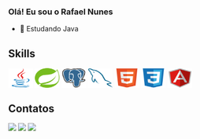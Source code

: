 ### Olá! Eu sou o Rafael Nunes

<!--
**rafaelnunes34/rafaelnunes34** is a ✨ _special_ ✨ repository because its `README.md` (this file) appears on your GitHub profile.

Here are some ideas to get you started:

- 🔭 I’m currently working on ... -->
- 🌱 Estudando Java
<!--
<div align="center">
  <a href="https://github.com/rafaelnunes34">
  <img height="150em" src="https://github-readme-stats.vercel.app/api?username=rafaelnunes34&show_icons=true&theme=dark&include_all_commits=true&count_private=true">
  <img height="150em" src="https://github-readme-stats.vercel.app/api/top-langs/?username=rafaelnunes34&layout=compact&langs_count=7&theme=dark">
</div>
-->
## Skills
  
<div style="display: inline-block">
  <img align="center" height="40" width="50" src="https://raw.githubusercontent.com/devicons/devicon/master/icons/java/java-original.svg" alt="Rafael-java">
  <img align="center" height="40" width="50" src="https://raw.githubusercontent.com/devicons/devicon/master/icons/spring/spring-original.svg" alt="Rafael-spring">
  <img align="center" height="40" width="50" src="https://raw.githubusercontent.com/devicons/devicon/master/icons/postgresql/postgresql-original.svg" alt="Rafael-postgres">
  <img align="center" height="40" width="50" src="https://raw.githubusercontent.com/devicons/devicon/master/icons/mysql/mysql-original.svg" alt="Rafael-mysql">
  <img align="center" height="40" width="50" src="https://raw.githubusercontent.com/devicons/devicon/master/icons/html5/html5-original.svg" alt="Rafael-html">
  <img align="center" height="40" width="50" src="https://raw.githubusercontent.com/devicons/devicon/master/icons/css3/css3-original.svg" alt="Rafael-css">
  <img align="center" height="40" width="50" src="https://raw.githubusercontent.com/devicons/devicon/master/icons/angularjs/angularjs-original.svg" alt="Rafael-angular">
 </div>

 ## Contatos
  
 <div>
  <a href="https://www.linkedin.com/in/rafael-nunes-oliveira/" target="_blank"><img src="https://img.shields.io/badge/LinkedIn-0077B5?style=for-the-badge&logo=linkedin&logoColor=white" target="_blank"></a>
  <a href= "mailto:rafael.nunes34@gmail.com"><img src="https://img.shields.io/badge/Gmail-D14836?style=for-the-badge&logo=gmail&logoColor=white"></a>
  <a href= "https://api.whatsapp.com/send?phone=5521974315563"><img src="https://img.shields.io/badge/WhatsApp-25D366?style=for-the-badge&logo=whatsapp&logoColor=white"></a>
 </div>
